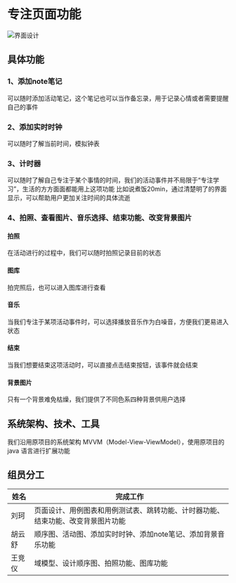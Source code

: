 # 专注页面功能
![界面设计](https://github.com/Kllill/ActivityDiary/assets/131448269/e47d65b0-6ee9-46e9-89db-15cd718f60ad)

## 具体功能
### 1、添加note笔记
可以随时添加活动笔记，这个笔记也可以当作备忘录，用于记录心情或者需要提醒自己的事件
### 2、添加实时时钟
可以随时了解当前时间，模拟钟表
### 3、计时器
可以随时了解自己专注于某个事情的时间，我们的活动事件并不局限于“专注学习”，生活的方方面面都能用上这项功能
比如说煮饭20min，通过清楚明了的界面显示，可以帮助用户更加关注时间的具体流逝
### 4、拍照、查看图片、音乐选择、结束功能、改变背景图片
#### 拍照
在活动进行的过程中，我们可以随时拍照记录目前的状态
#### 图库
拍完照后，也可以进入图库进行查看
#### 音乐
当我们专注于某项活动事件时，可以选择播放音乐作为白噪音，方便我们更易进入状态
#### 结束
当我们想要结束这项活动时，可以直接点击结束按钮，该事件就会结束
#### 背景图片
只有一个背景难免枯燥，我们提供了不同色系四种背景供用户选择

## 系统架构、技术、工具
我们沿用原项目的系统架构 MVVM（Model-View-ViewModel），使用原项目的java 语言进行扩展功能

## 组员分工
|   姓名  |  完成工作  |
| ---- | ---- |
| 刘珂 | 页面设计、用例图表和用例测试表、跳转功能、计时器功能、结束功能、改变背景图片功能  |
| 胡云舒 |  顺序图、活动图、添加实时时钟、添加note笔记、添加背景音乐功能  |
| 王竞仪 |  域模型、设计顺序图、拍照功能、图库功能 |
